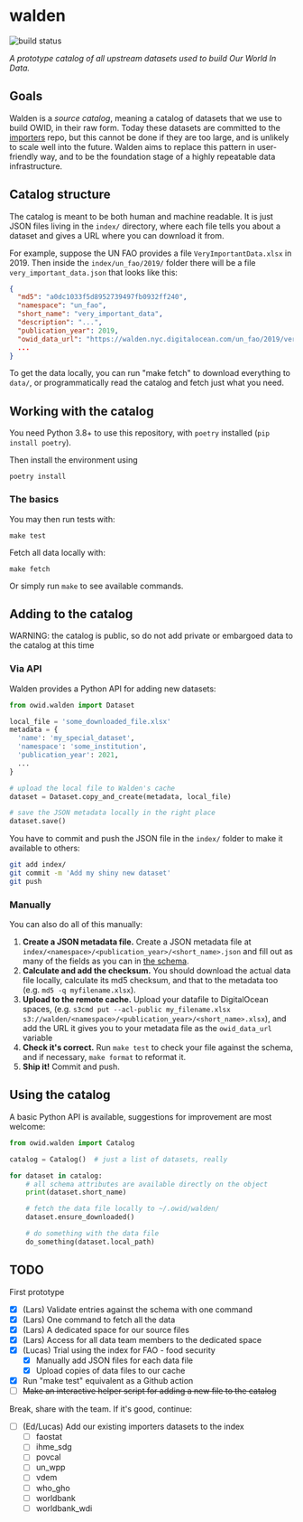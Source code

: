 # walden

![build status](https://github.com/owid/walden/actions/workflows/python-package.yml/badge.svg)

_A prototype catalog of all upstream datasets used to build Our World In Data._

## Goals

Walden is a _source catalog_, meaning a catalog of datasets that we use to build OWID, in their raw form. Today these datasets are committed to the [importers](https://github.com/owid/importers) repo, but this cannot be done if they are too large, and is unlikely to scale well into the future. Walden aims to replace this pattern in user-friendly way, and to be the foundation stage of a highly repeatable data infrastructure.

## Catalog structure

The catalog is meant to be both human and machine readable. It is just JSON files living in the `index/` directory, where each file tells you about a dataset and gives a URL where you can download it from.

For example, suppose the UN FAO provides a file `VeryImportantData.xlsx` in 2019. Then inside the `index/un_fao/2019/` folder there will be a file `very_important_data.json` that looks like this:

```json
{
  "md5": "a0dc1033f5d8952739497fb0932ff240",
  "namespace": "un_fao",
  "short_name": "very_important_data",
  "description": "...",
  "publication_year": 2019,
  "owid_data_url": "https://walden.nyc.digitalocean.com/un_fao/2019/very_important_data.xlsx",
  ...
}
```

To get the data locally, you can run "make fetch" to download everything to `data/`, or programmatically read the catalog and fetch just what you need.

## Working with the catalog

You need Python 3.8+ to use this repository, with `poetry` installed (`pip install poetry`).

Then install the environment using

```
poetry install
```

### The basics

You may then run tests with:

```
make test
```

Fetch all data locally with:

```
make fetch
```

Or simply run `make` to see available commands.

## Adding to the catalog

WARNING: the catalog is public, so do not add private or embargoed data to the catalog at this time

### Via API

Walden provides a Python API for adding new datasets:

```python
from owid.walden import Dataset

local_file = 'some_downloaded_file.xlsx'
metadata = {
  'name': 'my_special_dataset',
  'namespace': 'some_institution',
  'publication_year': 2021,
  ...
}

# upload the local file to Walden's cache
dataset = Dataset.copy_and_create(metadata, local_file)

# save the JSON metadata locally in the right place
dataset.save()
```

You have to commit and push the JSON file in the `index/` folder to make it available to others:

```bash
git add index/
git commit -m 'Add my shiny new dataset'
git push
```

### Manually

You can also do all of this manually:

1. **Create a JSON metadata file.** Create a JSON metadata file at `index/<namespace>/<publication_year>/<short_name>.json` and fill out as many of the fields as you can in [the schema](https://github.com/owid/walden/blob/master/schema.json).
2. **Calculate and add the checksum.** You should download the actual data file locally, calculate its md5 checksum, and that to the metadata too (e.g. `md5 -q myfilename.xlsx`).
3. **Upload to the remote cache.** Upload your datafile to DigitalOcean spaces, (e.g. `s3cmd put --acl-public my_filename.xlsx s3://walden/<namespace>/<publication_year>/<short_name>.xlsx`), and add the URL it gives you to your metadata file as the `owid_data_url` variable
4. **Check it's correct.** Run `make test` to check your file against the schema, and if necessary, `make format` to reformat it.
5. **Ship it!** Commit and push.

## Using the catalog

A basic Python API is available, suggestions for improvement are most welcome:

```python
from owid.walden import Catalog

catalog = Catalog()  # just a list of datasets, really

for dataset in catalog:
    # all schema attributes are available directly on the object
    print(dataset.short_name)

    # fetch the data file locally to ~/.owid/walden/
    dataset.ensure_downloaded()

    # do something with the data file
    do_something(dataset.local_path)
```

## TODO

First prototype

- [x] (Lars) Validate entries against the schema with one command
- [x] (Lars) One command to fetch all the data
- [x] (Lars) A dedicated space for our source files
- [x] (Lars) Access for all data team members to the dedicated space
- [x] (Lucas) Trial using the index for FAO - food security
  - [x] Manually add JSON files for each data file
  - [x] Upload copies of data files to our cache
- [x] Run "make test" equivalent as a Github action
- [ ] ~~Make an interactive helper script for adding a new file to the catalog~~

Break, share with the team. If it's good, continue:

- [ ] (Ed/Lucas) Add our existing importers datasets to the index
  - [ ] faostat
  - [ ] ihme_sdg
  - [ ] povcal
  - [ ] un_wpp
  - [ ] vdem
  - [ ] who_gho
  - [ ] worldbank
  - [ ] worldbank_wdi
